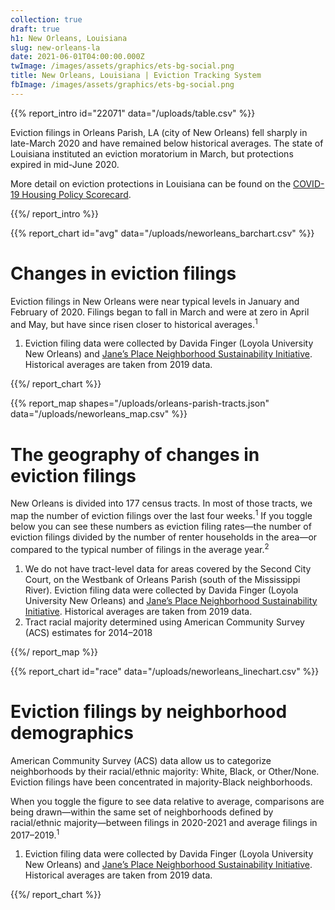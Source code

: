 ```yaml
---
collection: true
draft: true
h1: New Orleans, Louisiana
slug: new-orleans-la
date: 2021-06-01T04:00:00.000Z
twImage: /images/assets/graphics/ets-bg-social.png
title: New Orleans, Louisiana | Eviction Tracking System
fbImage: /images/assets/graphics/ets-bg-social.png
---
```


{{% report_intro id="22071" data="/uploads/table.csv" %}}

Eviction filings in Orleans Parish, LA (city of New Orleans) fell sharply in late-March 2020 and have remained below historical averages. The state of Louisiana instituted an eviction moratorium in March, but protections expired in mid-June 2020.

More detail on eviction protections in Louisiana can be found on the [COVID-19 Housing Policy Scorecard](https://evictionlab.org/covid-policy-scorecard/la/).

{{%/ report_intro %}}



{{% report_chart id="avg" data="/uploads/neworleans_barchart.csv" %}}

# Changes in eviction filings

Eviction filings in New Orleans were near typical levels in January and February of 2020. Filings began to fall in March and were at zero in April and May, but have since risen closer to historical averages.<sup>1</sup>

1. Eviction filing data were collected by Davida Finger (Loyola University New Orleans) and [Jane’s Place Neighborhood Sustainability Initiative](https://www.jpnsi.org/). Historical averages are taken from 2019 data.

{{%/ report_chart %}}



{{% report_map shapes="/uploads/orleans-parish-tracts.json" data="/uploads/neworleans_map.csv" %}}

# The geography of changes in eviction filings

New Orleans is divided into 177 census tracts. In most of those tracts, we map the number of eviction filings over the last four weeks.<sup>1</sup> If you toggle below you can see these numbers as eviction filing rates—the number of eviction filings divided by the number of renter households in the area—or compared to the typical number of filings in the average year.<sup>2</sup>

1. We do not have tract-level data for areas covered by the Second City Court, on the Westbank of Orleans Parish (south of the Mississippi River). Eviction filing data were collected by Davida Finger (Loyola University New Orleans) and [Jane’s Place Neighborhood Sustainability Initiative](https://www.jpnsi.org/). Historical averages are taken from 2019 data. 
2. Tract racial majority determined using American Community Survey (ACS) estimates for 2014–2018

{{%/ report_map %}}



{{% report_chart id="race" data="/uploads/neworleans_linechart.csv" %}}

# Eviction filings by neighborhood demographics

American Community Survey (ACS) data allow us to categorize neighborhoods by their racial/ethnic majority: White, Black, or Other/None. Eviction filings have been concentrated in majority-Black neighborhoods. 

When you toggle the figure to see data relative to average, comparisons are being drawn—within the same set of neighborhoods defined by racial/ethnic majority—between filings in 2020-2021 and average filings in 2017–2019.<sup>1</sup>

1. Eviction filing data were collected by Davida Finger (Loyola University New Orleans) and [Jane’s Place Neighborhood Sustainability Initiative](https://www.jpnsi.org/). Historical averages are taken from 2019 data.

{{%/ report_chart %}}